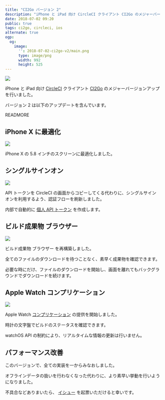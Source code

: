 ```yaml
---
title: "CI2Go バージョン 2"
description: "iPhone と iPad 向け CircleCI クライアント CI2Go のメジャーバージョンアップを行いました。"
date: 2018-07-02 09:20
public: true
tags: ci2go, circleci, ios
alternate: true
ogp:
  og:
    image:
      '': 2018-07-02-ci2go-v2/main.png
      type: image/png
      width: 992
      height: 525
---
```


![](images/2018-07-02-ci2go-v2/main.png)

iPhone と iPad 向け [CircleCI] クライアント  [CI2Go] のメジャーバージョンアップを行いました。

バージョン 2 は以下のアップデートを含んでいます。

READMORE

## iPhone X に最適化

![](images/2018-07-02-ci2go-v2/iphonex.png)

iPhone X の 5.8 インチのスクリーンに最適化しました。

## シングルサインオン

![](images/2018-07-02-ci2go-v2/sso.gif)

API トークンを CircleCI の画面からコピーしてくる代わりに、シングルサインオンを利用するよう、認証フローを刷新しました。

内部で自動的に [個人 API トークン] を作成します。

## ビルド成果物 ブラウザー

![](images/2018-07-02-ci2go-v2/artifacts.gif)

ビルド成果物 ブラウザー を再構築しました。

全てのファイルのダウンロードを待つことなく、素早く成果物を確認できます。

必要な時にだけ、ファイルのダウンロードを開始し、画面を離れてもバックグラウンドでダウンロードを続けます。

## Apple Watch コンプリケーション

![](images/2018-07-02-ci2go-v2/watch.png)

Apple Watch [コンプリケーション] の提供を開始しました。

時計の文字盤でビルドのステータスを確認できます。

watchOS API の制約により、リアルタイムな情報の更新は行いません。

## パフォーマンス改善

このバージョンで、全ての実装を一からみなおしました。

オフラインデータの扱いを行わなくなった代わりに、より素早い挙動を行いようになりました。

不具合などありまいたら、 [イシュー] を起票いただけると幸いです。

[CI2Go]: https://itunes.apple.com/app/id940028427?mt=8
[AppStore]: https://itunes.apple.com/app/id940028427?mt=8
[CircleCI]: https://circleci.com
[イシュー]: https://github.com/ngs/ci2go/issues/new
[個人 API トークン]: https://circleci.com/docs/2.0/managing-api-tokens/
[コンプリケーション]: https://support.apple.com/ja-jp/ht205536
